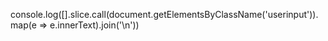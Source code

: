 console.log([].slice.call(document.getElementsByClassName('userinput')).map(e => e.innerText).join('\n'))